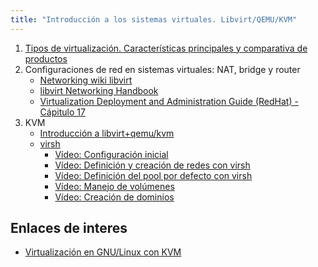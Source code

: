 ```yaml
---
title: "Introducción a los sistemas virtuales. Libvirt/QEMU/KVM"
---
```


1. [Tipos de virtualización. Características principales y comparativa de productos](doc/virtualizacion.pdf)
2. Configuraciones de red en sistemas virtuales: NAT, bridge y router
    * [Networking wiki libvirt](https://wiki.libvirt.org/page/Networking)
    * [libvirt Networking Handbook](https://jamielinux.com/docs/libvirt-networking-handbook/index.html)
    * [Virtualization Deployment and Administration Guide (RedHat) - Cápitulo 17](https://access.redhat.com/documentation/en-us/red_hat_enterprise_linux/7/html-single/virtualization_deployment_and_administration_guide/index#chap-Virtual_Networking)
3. KVM
    * [Introducción a libvirt+qemu/kvm](introduccion.html)
    * [virsh](virsh.html)
        * [Vídeo: Configuración inicial](https://youtu.be/g9TxR-vH7vA)
        * [Vídeo: Definición y creación de redes con virsh](https://youtu.be/HKq1Z7ZgFRA)
        * [Vídeo: Definición del pool por defecto con virsh](https://youtu.be/0Tp2uzGU-8I)
        * [Vídeo: Manejo de volúmenes](https://youtu.be/w91tHGYfBtQ)
        * [Vídeo: Creación de dominios](https://youtu.be/Ugz7TN6gUO0)

## Enlaces de interes

* [Virtualización en GNU/Linux con KVM](https://manuais.iessanclemente.net/index.php/Virtualizaci%C3%B3n_en_GNU/Linux_con_KVM)